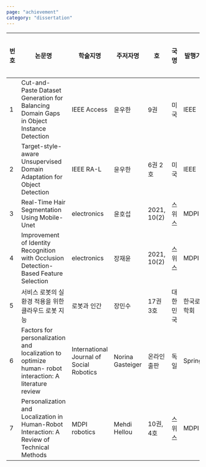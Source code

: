 ```yaml
---
page: "achievement"
category: "dissertation"
---
```


| 번호 | 논문명                                                                                                 | 학술지명                                 | 주저자명         | 호          | 국명     | 발행기관     | SCIE 여부(SCIE/비SCIE) | 게재일     | 등록번호(ISSN)                 | 기여율 |
| ---- | ------------------------------------------------------------------------------------------------------ | ---------------------------------------- | ---------------- | ----------- | -------- | ------------ | ---------------------- | ---------- | ------------------------------ | ------ |
| 1    | Cut-and-Paste Dataset Generation for Balancing Domain Gaps in Object Instance Detection                | IEEE Access                              | 윤우한           | 9권         | 미국     | IEEE         | SCI                    | 2021-01-18 | ISSN 2169-3536                 | 50%    |
| 2    | Target-style-aware Unsupervised Domain Adaptation for Object Detection                                 | IEEE RA-L                                | 윤우한           | 6권 2호     | 미국     | IEEE         | SCI                    | 2021-2-25  | ISSN 2377-3766                 | 50%    |
| 3    | Real-Time Hair Segmentation Using Mobile-Unet                                                          | electronics                              | 윤호섭           | 2021, 10(2) | 스위스   | MDPI         | SCI                    | 2021-01-06 | ISSN 2079-9292                 | 50%    |
| 4    | Improvement of Identity Recognition with Occlusion Detection-Based Feature Selection                   | electronics                              | 장재윤           | 2021, 10(2) | 스위스   | MDPI         | SCI                    | 2021-01-13 | ISSN 2079-9292                 | 50%    |
| 5    | 서비스 로봇의 실환경 적용을 위한 클라우드 로봇 지능                                                    | 로봇과 인간                              | 장민수           | 17권 3호    | 대한민국 | 한국로봇학회 | 비SCI                  | 2020-07-17 | ISSN 1738-4796                 | 100%   |
| 6    | Factors for personalization and localization to optimize human- robot interaction: A literature review | International Journal of Social Robotics | Norina Gasteiger | 온라인 출판 | 독일     | Springer     | SCI                    | 2021-08-19 | DOI:10.1007/s12369-021-00811-8 | 100%   |
| 7    | Personalization and Localization in Human-Robot Interaction: A Review of Technical Methods             | MDPI robotics                            | Mehdi Hellou     | 10권, 4호   | 스위스   | MDPI         | SCI                    | 2021-11-03 | DOI:10.3390/robotics10040120   | 100%   |
